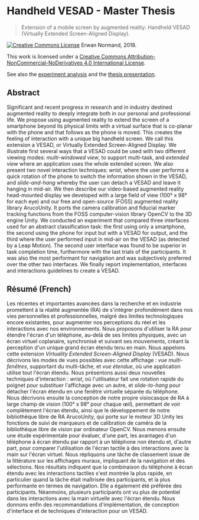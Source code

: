 # Handheld VESAD - Master Thesis

> Extension of a mobile screen by augmented reality: Handheld VESAD (Virtually Extended Screen-Aligned Display).

[![Creative Commons License](https://i.creativecommons.org/l/by-nc-nd/4.0/88x31.png)](https://creativecommons.org/licenses/by-nc-nd/4.0/) Erwan Normand, 2018.

This work is licensed under a [Creative Commons Attribution-NonCommercial-NoDerivatives 4.0 International License](https://creativecommons.org/licenses/by-nc-nd/4.0/).

See also the [experiment analysis](https://github.com/NormandErwan/HandheldVesadAnalysis) and the [thesis presentation](https://github.com/NormandErwan/HandheldVesadPresentation).

## Abstract

Significant and recent progress in research and in industry destined augmented reality to deeply integrate both in our personal and professional life.
We propose using augmented reality to extend the screen of a smartphone beyond its physical limits with a virtual surface that is co-planar with the phone and that follows as the phone is moved. This creates the feeling of interaction with a unique big handheld screen. We call this extension a VESAD, or Virtually Extended Screen-Aligned Display.
We illustrate first several ways that a VESAD could be used with two different viewing modes: *multi-windowed view*, to support multi-task, and *extended view* where an application uses the whole extended screen.
We also present two novel interaction techniques: *wrist*, where the user performs a quick rotation of the phone to switch the information shown in the VESAD, and *slide-and-hang* whereby the user can detach a VESAD and leave it hanging in mid-air.
We then describe our video-based augmented reality head-mounted display we developed with a large field of view (100° x 98° for each eye) and our free and open-source (FOSS) augmented reality library ArucoUnity. It ports the camera calibration and fiducial marker tracking functions from the FOSS computer-vision library OpenCV to the 3D engine Unity.
We conducted an experiment that compared three interfaces used for an abstract classification task: the first using only a smartphone, the second using the phone for input but with a VESAD for output, and the third where the user performed input in mid-air on the VESAD (as detected by a Leap Motion).
The second user interface was found to be superior in task completion time, furthermore with the last trials of the participants. It was also the most performant for navigation and was subjectively preferred over the other two interfaces.
We finally report implementation, interfaces and interactions guidelines to create a VESAD.

## Résumé (French)

Les récentes et importantes avancées dans la recherche et en industrie promettent à la réalité augmentée (RA) de s'intégrer profondément dans nos vies personnelles et professionnelles, malgré des limites technologiques encore existantes, pour augmenter nos perceptions du réel et les interactions avec nos environnements.
Nous proposons d'utiliser la RA pour étendre l'écran d'un téléphone, au-delà de ses limites physiques, avec un écran virtuel coplanaire, synchronisé et suivant ses mouvements, créant la perception d'un unique grand écran étendu tenu en main. Nous appelons cette extension *Virtuality Extended Screen-Aligned Display* (VESAD).
Nous décrivons les modes de vues possibles avec cette affichage : *vue multi-fenêtres*, supportant du multi-tâche, et *vue étendue*, où une application utilise tout l'écran étendu.
Nous présentons aussi deux nouvelles techniques d'interaction : *wrist*, où l'utilisateur fait une rotation rapide du poignet pour substituer l'affichage avec un autre, et *slide-to-hang* pour détacher l'écran étendu en une fenêtre virtuelle séparée du téléphone.
Nous décrivons ensuite la conception de notre propre visiocasque de RA à large champ de vision (100° x 98° pour chaque œil), permettant de voir complètement l'écran étendu, ainsi que le développement de notre bibliothèque libre de RA ArucoUnity, qui porte sur le moteur 3D Unity les fonctions de suivi de marqueurs et de calibration de caméra de la bibliothèque libre de vision par ordinateur OpenCV.
Nous menons ensuite une étude expérimentale pour évaluer, d'une part, les avantages d'un téléphone à écran étendu par rapport à un téléphone non étendu et, d'autre part, pour comparer l'utilisation de l'écran tactile à des interactions avec la main sur l'écran virtuel. Nous répliquons une tâche de classement issue de la littérature sur les affichages muraux, impliquant de la navigation et des sélections.
Nos résultats indiquent que la combinaison du téléphone à écran étendu avec les interactions tactiles s'est montrée la plus rapide, en particulier quand la tâche était maîtrisée des participants, et la plus performante en termes de navigation. Elle a également été préférée des participants. Néanmoins, plusieurs participants ont vu plus de potentiel dans les interactions avec la main virtuelle avec l'écran étendu.
Nous donnons enfin des recommandations d'implémentation, de conception d'interface et de techniques d'interaction pour un VESAD.
